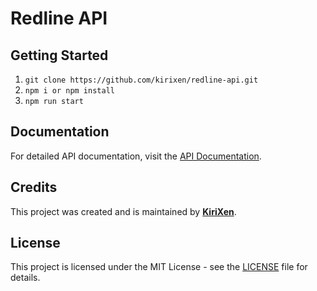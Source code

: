 # Redline API

## Getting Started
1. `git clone https://github.com/kirixen/redline-api.git`
2. `npm i or npm install`
3. `npm run start`

## Documentation
For detailed API documentation, visit the [API Documentation]().

## Credits
This project was created and is maintained by **[KiriXen](https://github.com/KiriXen)**.

## License
This project is licensed under the MIT License - see the [LICENSE](LICENSE) file for details.

